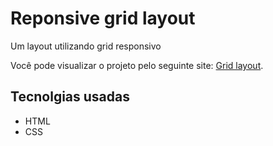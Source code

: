 # Reponsive grid layout

Um layout utilizando grid responsivo

Você pode visualizar o projeto pelo seguinte site:
[Grid layout](https://afraniocaires.github.io/reponsive-grid-layout/).

## Tecnolgias usadas

- HTML
- CSS
